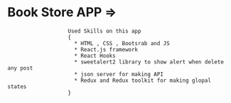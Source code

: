 ﻿# Book Store APP =>  
                       Used Skills on this app
                       {
                         * HTML , CSS , Bootsrab and JS
                         * React.js framework
                         * React Hooks
                         * sweetalert2 library to show alert when delete any post
                         * json server for making API
                         * Redux and Redux toolkit for making glopal states
                       }
    
